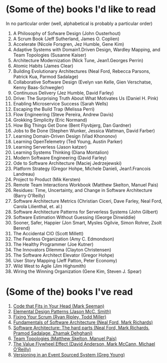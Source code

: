 # (Some of the) books I'd like to read

In no particular order (well, alphabetical is
probably a particular order)

1. A Philosophy of Sofware Design (John Ousterhout)
1. A Scrum Book (Jeff Sutherland, James O. Coplien)
1. Accelerate (Nicole Forsgren, Jez Humble, Gene Kim)
1. Adaptive Systems with Domain1.Driven Design, Wardley Mapping, and Team Topologies (Susanne Kaiser)
1. Architecture Modernization (Nick Tune, Jean1.Georges Perrin)
1. Atomic Habits (James Clear)
1. Building Evolutionary Architectures (Neal Ford, Rebecca Parsons, Patrick Kua, Parmod Sadalage)
1. Collaborative Software Design (Evelyn van Kelle, Gien Verschatse, Kenny Baas-Schwegler)
1. Continuous Delivery (Jez Humble, David Farley)
1. Drive: The Surprising Truth About What Motivates Us (Daniel H. Pink)
1. Enabling Microservice Success (Sarah Wells)
1. Escaping the Build Trap (Melissa Perri)
1. Flow Engineering (Steve Pereira, Andrew Davis)
1. Grokking Simplicity (Eric Normand)
1. How Big Things Get Done (Bent Flyvbjerg, Dan Gardner)
1. Jobs to Be Done (Stephen Wunker, Jessica Wattman, David Farber)
1. Learning Domain-Driven Design (Vlad Khononov)
1. Learning OpenTelemetry (Ted Young, Austin Parker)
1. Learning Serverless (Jason katzer)
1. Learning Systems Thinking (Diana Montalion)
1. Modern Software Engineering (David Farley)
1. Ode to Software Architecture (Maciej Jedrzejewski)
1. Platform Strategy (Gregor Hohpe, Michele Danieli, Jean1.Francois Landreau)
1. Project to Product (Mik Kersten)
1. Remote Team Interactions Workbook (Matthew Skelton, Manuel Pais)
1. Residues: Time, Uncertainty, and Change in Software Architecture (Barry O'Reilly)
1. Software Architecture Metrics (Christian Ciceri, Dave Farley, Neal Ford, Carola Lilienthal, et. al.)
1. Software Architecture Patterns for Serverless Systems (John Gilbert)
1. Software Estimation Without Guessing (George Dinwiddie)
1. Sooner, Safer, Happier (Jon Smart, Mysles Ogilvie, Simon Rohrer, Zsolt Berend)
1. The Accidental CIO (Scott Millett)
1. The Fearless Organization (Amy C. Edmondson)
1. The Healthy Programmer (Joe Kutner)
1. The Innovators Dilemma (Clayton Christensen)
1. The Software Architect Elevator (Gregor Hohpe)
1. User Story Mapping (Jeff Patton, Peter Economy)
1. Wild West to Agile (Jim Highsmith)
1. Wiring the Winning Organization (Gene Kim, Steven J. Spear)

# (Some of the) books I've read

1. [Code that Fits in Your Head (Mark Seeman)](/blogs/code-that-fits-in-your-head)
1. [Elemental Design Patterns (Jason McC. Smith)](/blogs/elemental-design-patterns)
1. [Fixing Your Scrum (Ryan Ripley, Todd Miller)](/blogs/fixing-your-scrum)
1. [Fundamentals of Software Architecture (Neal Ford, Mark Richards)](/blogs/fundamentals-of-software-architecture)
1. [Software Architecture: The hard parts (Neal Ford, Mark Richards, Pramod Sadalage, Zhamak Dehghani)](/blogs/software-architecture-the-hard-parts)
1. [Team Topologies (Matthew Skelton, Manuel Pais)](/blogs/team-topologies)
1. [The Value Flywheel Effect (David Anderson, Mark McCann, Michael O'Reilly)](/blogs/the-value-flywheel-effect)
1. [Versioning in an Event Sourced System (Greg Young)](/blogs/versioning-in-an-event-sourced-system)